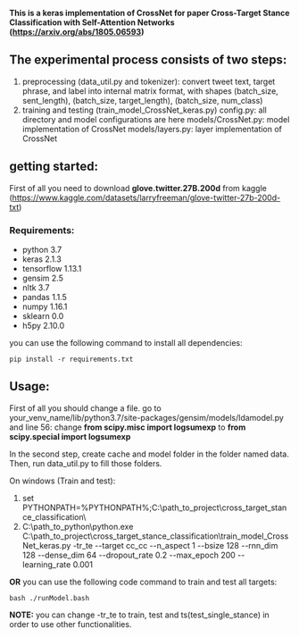 **This is a keras implementation of CrossNet for paper Cross-Target Stance Classification with Self-Attention Networks (https://arxiv.org/abs/1805.06593)**

## The experimental process consists of two steps:

1.   preprocessing (data_util.py and tokenizer): convert tweet text, target phrase, and label into internal matrix format, with shapes (batch_size, sent_length), (batch_size, target_length), (batch_size, num_class)
2.   training and testing (train_model_CrossNet_keras.py)
  config.py: all directory and model configurations are here
  models/CrossNet.py: model implementation of CrossNet
  models/layers.py: layer implementation of CrossNet


## getting started:

First of all you need to download **glove.twitter.27B.200d** from kaggle (https://www.kaggle.com/datasets/larryfreeman/glove-twitter-27b-200d-txt)

### Requirements:
  * python 3.7
  * keras 2.1.3
  * tensorflow 1.13.1
  * gensim 2.5
  * nltk 3.7
  * pandas 1.1.5
  * numpy 1.16.1
  * sklearn 0.0
  * h5py 2.10.0

you can use the following command to install all dependencies:


```
pip install -r requirements.txt
```


## Usage:

First of all you should change a file. go to your_venv_name/lib/python3.7/site-packages/gensim/models/ldamodel.py and line 56:
change **from scipy.misc import logsumexp** to **from scipy.special import logsumexp**

In the second step, create cache and model folder in the folder named data. Then, run data_util.py to fill those folders.

On windows (Train and test):


1.   set PYTHONPATH=%PYTHONPATH%;C:\path_to_project\cross_target_stance_classification\
2.   C:\path_to_python\python.exe C:\path_to_project\cross_target_stance_classification\train_model_CrossNet_keras.py -tr_te --target cc_cc --n_aspect 1 --bsize 128 --rnn_dim 128 --dense_dim 64 --dropout_rate 0.2 --max_epoch 200 --learning_rate 0.001

**OR** you can use the following code command to train and test all targets:

```
bash ./runModel.bash
```

**NOTE:** you can change -tr_te to train, test and ts(test_single_stance) in order to use other functionalities.
